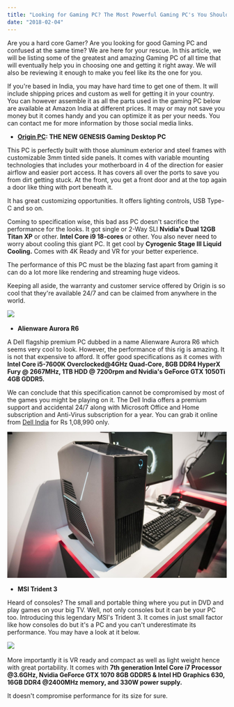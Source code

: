 ```yaml
---
title: "Looking for Gaming PC? The Most Powerful Gaming PC's You Should Be Aware About"
date: "2018-02-04"
---
```


Are you a hard core Gamer? Are you looking for good Gaming PC and confused at the same time? We are here for your rescue. In this article, we will be listing some of the greatest and amazing Gaming PC of all time that will eventually help you in choosing one and getting it right away. We will also be reviewing it enough to make you feel like its the one for you.  
  
If you're based in India, you may have hard time to get one of them. It will include shipping prices and custom as well for getting it in your country. You can however assemble it as all the parts used in the gaming PC below are available at Amazon India at different prices. It may or may not save you money but it comes handy and you can optimize it as per your needs. You can contact me for more information by those social media links.  
  
  

- **[Origin PC](https://www.originpc.com/gaming/desktops/genesis/): **THE NEW** GENESIS Gaming Desktop PC**

This PC is perfectly built with those aluminum exterior and steel frames with customizable 3mm tinted side panels. It comes with variable mounting technologies that includes your motherboard in 4 of the direction for easier airflow and easier port access. It has covers all over the ports to save you from dirt getting stuck. At the front, you get a front door and at the top again a door like thing with port beneath it.

It has great customizing opportunities. It offers lighting controls, USB Type-C and so on. 

Coming to specification wise, this bad ass PC doesn't sacrifice the performance for the looks. It got single or 2-Way SLI **Nvidia's Dual 12GB Titan XP** or other. **Intel Core i9 18-cores** or other. You also never need to worry about cooling this giant PC. It get cool by **Cyrogenic Stage III Liquid Cooling.** Comes with 4K Ready and VR for your better experience.

The performance of this PC must be the blazing fast apart from gaming it can do a lot more like rendering and streaming huge videos. 

Keeping all aside, the warranty and customer service offered by Origin is so cool that they're available 24/7 and can be claimed from anywhere in the world.

  

[![](images/genesis-left-doors-open.jpg)](https://origincdn.azureedge.net/cdn/gaming/desktops/Genesis/img/genesis-left-doors-open.jpg)

  

  

- **Alienware Aurora R6**

A Dell flagship premium PC dubbed in a name Alienware Aurora R6 which seems very cool to look. However, the performance of this rig is amazing. It is not that expensive to afford. It offer good specifications as it comes with **Intel Core i5-7600K Overclocked@4GHz Quad-Core, 8GB DDR4 HyperX Fury @ 2667MHz, 1TB HDD @ 7200rpm and Nvidia's GeForce GTX 1050Ti 4GB GDDR5.** 

We can conclude that this specification cannot be compromised by most of the games you might be playing on it. The Dell India offers a premium support and accidental 24/7 along with Microsoft Office and Home subscription and Anti-Virus subscription for a year. You can grab it online from [Dell India](http://www.dell.com/in/p/alienware-aurora-r6-desktop/pd?oc=a249904win8) for Rs 1,08,990 only.

  

[![](images/e3-hardware-14-100725913-large.jpg)](https://images.idgesg.net/images/article/2017/06/e3-hardware-14-100725913-large.jpg)

  

- **MSI Trident 3**

Heard of consoles? The small and portable thing where you put in DVD and play games on your big TV. Well, not only consoles but it can be your PC too. Introducing this legendary MSI's Trident 3. It comes in just small factor like how consoles do but it's a PC and you can't underestimate its performance. You may have a look at it below.

  

[![](https://icdn5.digitaltrends.com/image/msi-trident-3-gaming-pc-hero3-510x0.jpg?ver=1)](https://icdn5.digitaltrends.com/image/msi-trident-3-gaming-pc-hero3-510x0.jpg?ver=1)

  

More importantly it is VR ready and compact as well as light weight hence with great portability. It comes with **7th generation Intel Core i7 Processor @3.6GHz, Nvidia GeForce GTX 1070 8GB GDDR5 & Intel HD Graphics 630, 16GB DDR4 @2400MHz memory, and 330W power supply.**

It doesn't compromise performance for its size for sure.
